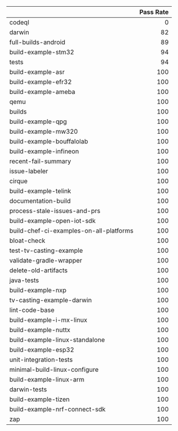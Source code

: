 |                                         |   Pass Rate |
|:----------------------------------------|------------:|
| codeql                                  |           0 |
| darwin                                  |          82 |
| full-builds-android                     |          89 |
| build-example-stm32                     |          94 |
| tests                                   |          94 |
| build-example-asr                       |         100 |
| build-example-efr32                     |         100 |
| build-example-ameba                     |         100 |
| qemu                                    |         100 |
| builds                                  |         100 |
| build-example-qpg                       |         100 |
| build-example-mw320                     |         100 |
| build-example-bouffalolab               |         100 |
| build-example-infineon                  |         100 |
| recent-fail-summary                     |         100 |
| issue-labeler                           |         100 |
| cirque                                  |         100 |
| build-example-telink                    |         100 |
| documentation-build                     |         100 |
| process-stale-issues-and-prs            |         100 |
| build-example-open-iot-sdk              |         100 |
| build-chef-ci-examples-on-all-platforms |         100 |
| bloat-check                             |         100 |
| test-tv-casting-example                 |         100 |
| validate-gradle-wrapper                 |         100 |
| delete-old-artifacts                    |         100 |
| java-tests                              |         100 |
| build-example-nxp                       |         100 |
| tv-casting-example-darwin               |         100 |
| lint-code-base                          |         100 |
| build-example-i-mx-linux                |         100 |
| build-example-nuttx                     |         100 |
| build-example-linux-standalone          |         100 |
| build-example-esp32                     |         100 |
| unit-integration-tests                  |         100 |
| minimal-build-linux-configure           |         100 |
| build-example-linux-arm                 |         100 |
| darwin-tests                            |         100 |
| build-example-tizen                     |         100 |
| build-example-nrf-connect-sdk           |         100 |
| zap                                     |         100 |